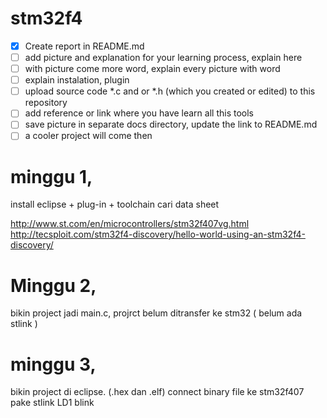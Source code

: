 # stm32f4

- [x] Create report in README.md  
- [ ] add picture and explanation for your learning process, explain here  
- [ ] with picture come more word, explain every picture with word  
- [ ] explain instalation, plugin  
- [ ] upload source code *.c and or *.h (which you created or edited) to this repository  
- [ ] add reference or link where you have learn all this tools  
- [ ] save picture in separate docs directory, update the link to README.md  
- [ ] a cooler project will come then  

# minggu 1,
install eclipse + plug-in + toolchain
cari data sheet

http://www.st.com/en/microcontrollers/stm32f407vg.html
http://tecsploit.com/stm32f4-discovery/hello-world-using-an-stm32f4-discovery/


# Minggu 2,
bikin project jadi main.c, projrct belum ditransfer ke stm32 ( belum ada stlink )


# minggu 3,
bikin project di eclipse. (.hex dan .elf)
connect binary file ke stm32f407 pake stlink
LD1 blink
